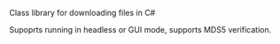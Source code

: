 Class library for downloading files in C#

Supoprts running in headless or GUI mode, supports MDS5 verification.
